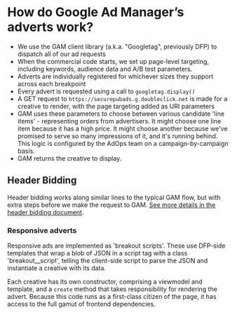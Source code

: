 # How do Google Ad Manager’s adverts work?

* We use the GAM client library (a.k.a. "Googletag", previously DFP) to dispatch all of our ad requests
* When the commercial code starts, we set up page-level targeting, including keywords, audience data and A/B test parameters.
* Adverts are individually registered for whichever sizes they support across each breakpoint
* Every advert is requested using a call to `googletag.display()`
* A GET request to `https://securepubads.g.doubleclick.net` is made for a creative to render, with the page targeting added as URI parameters
* GAM uses these parameters to choose between various candidate 'line items' - representing orders from advertisers.
It might choose one line item because it has a high price. It might choose another because we've promised to serve
so many impressions of it, and it's running behind. This logic is configured by the AdOps team on a campaign-by-campaign basis.
* GAM returns the creative to display.

## Header Bidding

Header bidding works along similar lines to the typical GAM flow, but with extra steps before
we make the request to GAM. [See more details in the header bidding document](./header-bidding.md).

### Responsive adverts
Responsive ads are implemented as 'breakout scripts'. These use DFP-side templates that wrap a blob of JSON in a script tag with
a class 'breakout__script', telling the client-side script to parse the JSON and instantiate a creative with its data.

Each creative has its own constructor, comprising a viewmodel and template, and a `create` method that takes responsibility
for rendering the advert. Because this code runs as a first-class citizen of the page, it has access to the full gamut of frontend dependencies.
